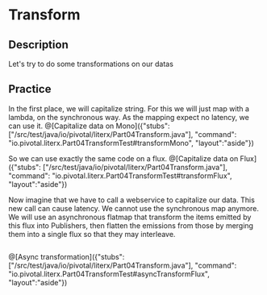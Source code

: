 # Transform

## Description
Let's try to do some transformations on our datas

## Practice 

In the first place, we will capitalize string. For this we will just map with a lambda, on the synchronous way.
As the mapping expect no latency, we can use it.
@[Capitalize data on Mono]({"stubs": ["/src/test/java/io/pivotal/literx/Part04Transform.java"], "command": "io.pivotal.literx.Part04TransformTest#transformMono", "layout":"aside"})

So we can use exactly the same code on a flux.
@[Capitalize data on Flux]({"stubs": ["/src/test/java/io/pivotal/literx/Part04Transform.java"], "command": "io.pivotal.literx.Part04TransformTest#transformFlux", "layout":"aside"})

Now imagine that we have to call a webservice to capitalize our data. This new call can cause latency.
We cannot use the synchronous map anymore.
We will use an asynchronous flatmap that transform the items emitted by this flux into Publishers,
then flatten the emissions from those by merging them into a single flux so that they may interleave.

<img class="marble" src="https://raw.githubusercontent.com/reactor/projectreactor.io/master/src/main/static/assets/img/marble/flatmap.png" alt="">


@[Async transformation]({"stubs": ["/src/test/java/io/pivotal/literx/Part04Transform.java"], "command": "io.pivotal.literx.Part04TransformTest#asyncTransformFlux", "layout":"aside"})

